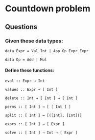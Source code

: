 # Countdown problem

## Questions

### Given these data types:

```data Expr = Val Int | App Op Expr Expr```

```data Op = Add | Mul```

#### Define these functions:

```eval :: Expr → Int```

```values :: Expr → [ Int ]```

```delete :: Int → [ Int ] → [ Int ]```

```perms :: [ Int ] → [ [ Int ] ]```

```split :: [ Int ] → [([Int], [Int])]```

```exprs :: [ Int ] → [ Expr ]```

```solve :: [ Int ] → Int → [ Expr ]```
